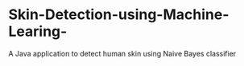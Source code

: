 # Skin-Detection-using-Machine-Learing-
A Java application to detect human skin using Naive Bayes classifier 
